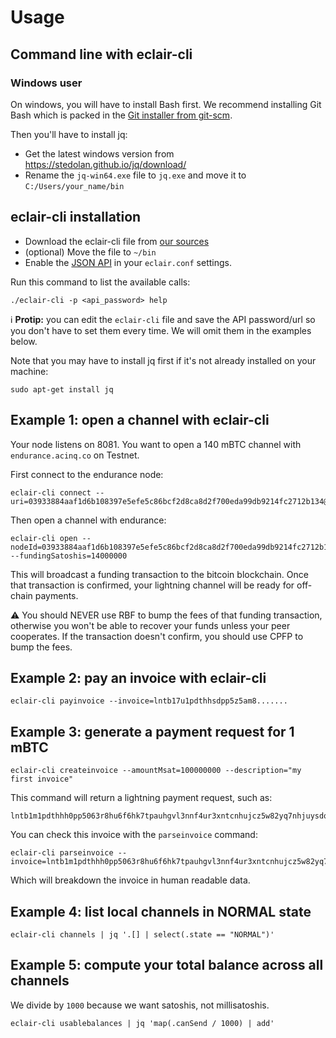 # Usage

## Command line with eclair-cli

### Windows user

On windows, you will have to install Bash first. We recommend installing Git Bash which is packed in the [Git installer from git-scm](https://git-scm.com/downloads).

Then you'll have to install jq:

- Get the latest windows version from https://stedolan.github.io/jq/download/
- Rename the `jq-win64.exe` file to `jq.exe` and move it to `C:/Users/your_name/bin`

## eclair-cli installation

- Download the eclair-cli file from [our sources](https://github.com/ACINQ/eclair/blob/master/eclair-core/eclair-cli)
- (optional) Move the file to `~/bin`
- Enable the [JSON API](https://github.com/ACINQ/eclair/wiki/API) in your `eclair.conf` settings.

Run this command to list the available calls:

```shell
./eclair-cli -p <api_password> help
```

ℹ️ **Protip:** you can edit the `eclair-cli` file and save the API password/url so you don't have to set them every time. We will omit them in the examples below.

Note that you may have to install jq first if it's not already installed on your machine:

```shell
sudo apt-get install jq
```

## Example 1: open a channel with eclair-cli

Your node listens on 8081. You want to open a 140 mBTC channel with `endurance.acinq.co` on Testnet.

First connect to the endurance node:

```shell
eclair-cli connect --uri=03933884aaf1d6b108397e5efe5c86bcf2d8ca8d2f700eda99db9214fc2712b134@endurance.acinq.co:9735
```

Then open a channel with endurance:

```shell
eclair-cli open --nodeId=03933884aaf1d6b108397e5efe5c86bcf2d8ca8d2f700eda99db9214fc2712b134 --fundingSatoshis=14000000
```

This will broadcast a funding transaction to the bitcoin blockchain.
Once that transaction is confirmed, your lightning channel will be ready for off-chain payments.

:warning: You should NEVER use RBF to bump the fees of that funding transaction, otherwise you won't be able to recover your funds unless your peer cooperates. If the transaction doesn't confirm, you should use CPFP to bump the fees.

## Example 2: pay an invoice with eclair-cli

```shell
eclair-cli payinvoice --invoice=lntb17u1pdthhsdpp5z5am8.......
```

## Example 3: generate a payment request for 1 mBTC

```shell
eclair-cli createinvoice --amountMsat=100000000 --description="my first invoice"
```

This command will return a lightning payment request, such as:

```shell
lntb1m1pdthhh0pp5063r8hu6f6hk7tpauhgvl3nnf4ur3xntcnhujcz5w82yq7nhjuysdq6d4ujqenfwfehggrfdemx76trv5xqrrss6uxhewtmjkumpr7w6prkgttku76azfq7l8cx9v74pcv85hzyvs9n23dhu9u354xcqpnzey45ua3g2m4dywuw7udrt2sdsvjf3rawdqcpas9mah
```

You can check this invoice with the `parseinvoice` command:

```shell
eclair-cli parseinvoice --invoice=lntb1m1pdthhh0pp5063r8hu6f6hk7tpauhgvl3nnf4ur3xntcnhujcz5w82yq7nhjuysdq6d4ujqenfwfehggrfdemx76trv5xqrrss6uxhewtmjkumpr7w6prkgttku76azfq7l8cx9v74pcv85hzyvs9n23dhu9u354xcqpnzey45ua3g2m4dywuw7udrt2sdsvjf3rawdqcpas9mah
```

Which will breakdown the invoice in human readable data.

## Example 4: list local channels in NORMAL state
```shell
eclair-cli channels | jq '.[] | select(.state == "NORMAL")'
```

## Example 5: compute your total balance across all channels
We divide by `1000` because we want satoshis, not millisatoshis.
```shell
eclair-cli usablebalances | jq 'map(.canSend / 1000) | add'
```